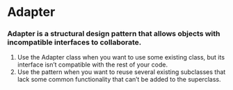 # **Adapter**
### Adapter is a structural design pattern that allows objects with incompatible interfaces to collaborate.


1. Use the Adapter class when you want to use some existing class, but its interface isn’t compatible with the rest of your code.
2.  Use the pattern when you want to reuse several existing subclasses that lack some common functionality that can’t be added to the superclass.